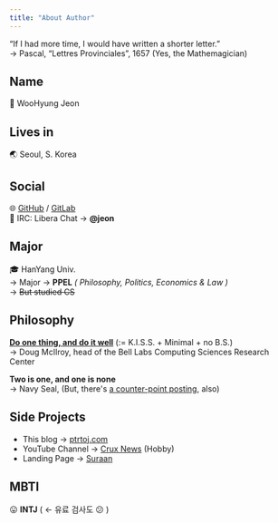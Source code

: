 ```yaml
---
title: "About Author"
---
```


“If I had more time, I would have written a shorter letter.”\
→ Pascal, “Lettres Provinciales”, 1657
(Yes, the Mathemagician)

## Name

🔖 WooHyung Jeon

## Lives in

🌏 Seoul, S. Korea

## Social

🌐 [GitHub](https://github.com/ptrtoj) / [GitLab](https://gitlab.com/jeonwh)\
💬 IRC: Libera Chat → **@jeon**

## Major

🎓 HanYang Univ.\
→ Major → **PPEL** *( Philosophy, Politics, Economics & Law )*\
→ ~~But studied CS~~

## Philosophy

**[Do one thing, and do it well](https://en.wikipedia.org/wiki/Unix_philosophy)** (:= K.I.S.S. + Minimal + no B.S.)\
→ Doug McIlroy, head of the Bell Labs Computing Sciences Research Center

**Two is one, and one is none**\
→ Navy Seal, (But, there's [a counter-point posting](http://graywolfsurvival.com/208978/the-two-is-one-and-one-is-none-fallacy), also)

## Side Projects

- This blog → [ptrtoj.com](https://ptrtoj.com)
- YouTube Channel → [Crux News](https://www.youtube.com/@cruxnewsteam) (Hobby)
- Landing Page → [Suraan](https://suraan.com)

## MBTI

😛 **INTJ** ( ← 유료 검사도 😕 )
